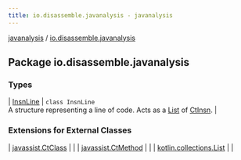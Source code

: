 ```yaml
---
title: io.disassemble.javanalysis - javanalysis
---
```


[javanalysis](../index.html) / [io.disassemble.javanalysis](./index.html)

## Package io.disassemble.javanalysis

### Types

| [InsnLine](-insn-line/index.html) | `class InsnLine`<br>A structure representing a line of code. Acts as a [List](https://kotlinlang.org/api/latest/jvm/stdlib/kotlin.collections/-list/index.html) of [CtInsn](../io.disassemble.javanalysis.insn/-ct-insn/index.html). |

### Extensions for External Classes

| [javassist.CtClass](javassist.-ct-class/index.html) |  |
| [javassist.CtMethod](javassist.-ct-method/index.html) |  |
| [kotlin.collections.List](kotlin.collections.-list/index.html) |  |

